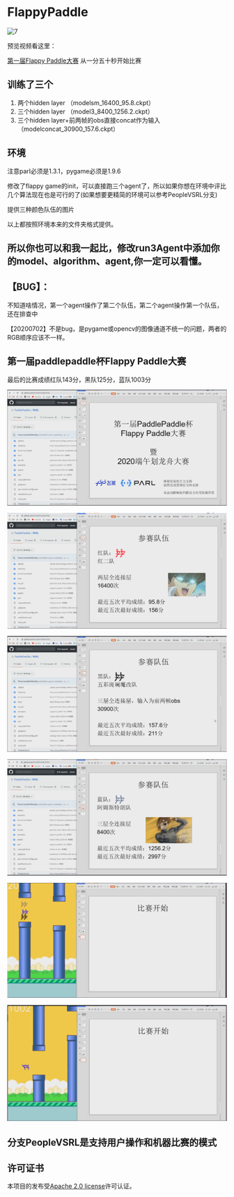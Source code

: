 # FlappyPaddle

![7](img/7.gif)

预览视频看这里：

[第一届Flappy Paddle大赛](https://www.bilibili.com/video/BV1KV411674k) 从一分五十秒开始比赛

## 训练了三个

1. 两个hidden layer （modelsm_16400_95.8.ckpt）
2. 三个hidden layer （model3_8400_1256.2.ckpt）
3. 三个hidden layer+前两帧的obs直接concat作为输入（modelconcat_30900_157.6.ckpt）

## 环境

注意parl必须是1.3.1，pygame必须是1.9.6

修改了flappy game的init，可以直接跑三个agent了，所以如果你想在环境中评比几个算法现在也是可行的了(如果想要更精简的环境可以参考PeopleVSRL分支)

提供三种颜色队伍的图片

以上都按照环境本来的文件夹格式提供。



## 所以你也可以和我一起比，修改run3Agent中添加你的model、algorithm、agent,你一定可以看懂。



## 【BUG】：

​	不知道啥情况，第一个agent操作了第二个队伍，第二个agent操作第一个队伍，还在排查中

​	【20200702】不是bug，是pygame或opencv的图像通道不统一的问题，两者的RGB顺序应该不一样。



## 第一届paddlepaddle杯Flappy Paddle大赛

最后的比赛成绩红队143分，黑队125分，蓝队1003分

![1](img/1.png)

![2](img/2.png)

![3](img/3.png)

![4](img/4.png)

![6](img/6.png)

![5](img/5.png)

## 分支PeopleVSRL是支持用户操作和机器比赛的模式


## 许可证书
本项目的发布受<a href="https://github.com/ninetailskim/FlappyPaddle/blob/master/LICENSE">Apache 2.0 license</a>许可认证。

